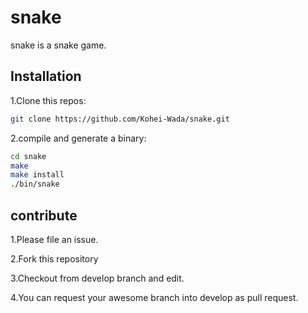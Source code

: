 # snake

snake is a snake game.


## Installation

1.Clone this repos:
```sh
git clone https://github.com/Kohei-Wada/snake.git
```


2.compile and generate a binary:

```sh
cd snake
make 
make install
./bin/snake

```

## contribute

1.Please file an issue.

2.Fork this repository

3.Checkout from develop branch and edit.

4.You can request your awesome branch into develop as pull request.
